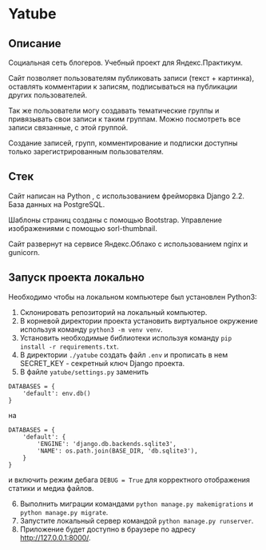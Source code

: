 # Yatube
## Описание
Социальная сеть блогеров. Учебный проект для Яндекс.Практикум.

Сайт позволяет пользователям публиковать записи (текст + картинка), оставлять комментарии к записям, подписываться на публикации других пользователей.

Так же пользователи могу создавать тематические группы и привязывать свои записи к таким группам. Можно посмотреть все записи связанные, с этой группой.

Создание записей, групп, комментирование и подписки доступны только зарегистрированным пользователям. 

## Стек
Сайт написан на Python , с использованием фрейморвка Django 2.2. База данных на PostgreSQL. 

Шаблоны страниц созданы с помощью Bootstrap. Управление изображениями с помощью sorl-thumbnail. 

Сайт развернут на сервисе Яндекс.Облако с использованием nginx и gunicorn.

## Запуск проекта локально
Необходимо чтобы на локальном компьютере был установлен Python3:
1. Склонировать репозиторий на локальный компьютер.
2. В корневой директории проекта установить виртуальное окружение используя команду `python3 -m venv venv`.
3. Установить необходимые библиотеки используя команду `pip install -r requirements.txt`.
4. В директории `./yatube` создать файл `.env` и прописать в нем SECRET_KEY - секретный ключ Django проекта.
5. В файле `yatube/settings.py` заменить
```
DATABASES = {
    'default': env.db()
}
```
на
```
DATABASES = {
    'default': {
        'ENGINE': 'django.db.backends.sqlite3',
        'NAME': os.path.join(BASE_DIR, 'db.sqlite3'),
    }
}
```
и включить режим дебага `DEBUG = True` для корректного отображения статики и медиа файлов.

6. Выполнить миграции командами `python manage.py makemigrations` и `python manage.py migrate`.
7. Запустите локальный сервер командой `python manage.py runserver`.
8. Приложение будет доступно в браузере по адресу http://127.0.0.1:8000/.
